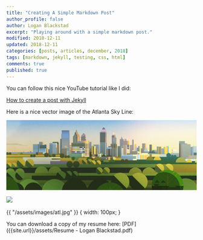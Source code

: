 ```yaml
---
title: "Creating A Simple Markdown Post"
author_profile: false
author: Logan Blackstad
excerpt: "Playing around with a simple markdown post."
modified: 2018-12-11
updated: 2018-12-11
categories: [posts, articles, december, 2018]
tags: [markdown, jekyll, testing, css, html]
comments: true
published: true
---
```


You can follow this nice YouTube tutorial like I did:

[How to create a post with Jekyll](https://www.youtube.com/watch?v=E0RbrYSMw3g "How to create a post with Jekyll")


Here is a nice vector image of the Atlanta Sky Line:

![atlanta skyline](/assets/images/atl.jpg) 

<img src="/thumb-200x200.jpg" srcset="/thumb-200x200.jpg 1x, /thumb-400x400.jpg 2x, /thumb-500x500.jpg 3x">


{{ "/assets/images/atl.jpg" }} { width: 100px; }


You can download a copy of my resume here:  [PDF]({{site.url}}/assets/Resume - Logan Blackstad.pdf)

